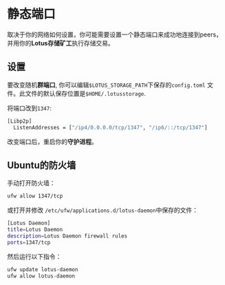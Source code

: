 # 静态端口

取决于你的网络如何设置，你可能需要设置一个静态端口来成功地连接到peers，并用你的**Lotus存储矿工**执行存储交易。

## 设置

要改变随机**群端口**, 你可以编辑`$LOTUS_STORAGE_PATH`下保存的`config.toml` 文件。此文件的默认保存位置是`$HOME/.lotusstorage`.

将端口改到`1347`:

```sh
[Libp2p]
  ListenAddresses = ["/ip4/0.0.0.0/tcp/1347", "/ip6/::/tcp/1347"]
```

改变端口后，重启你的**守护进程**。

## Ubuntu的防火墙

手动打开防火墙：

```sh
ufw allow 1347/tcp
```

或打开并修改 `/etc/ufw/applications.d/lotus-daemon`中保存的文件：

```sh
[Lotus Daemon]
title=Lotus Daemon
description=Lotus Daemon firewall rules
ports=1347/tcp
```

然后运行以下指令：

```sh
ufw update lotus-daemon
ufw allow lotus-daemon
```
